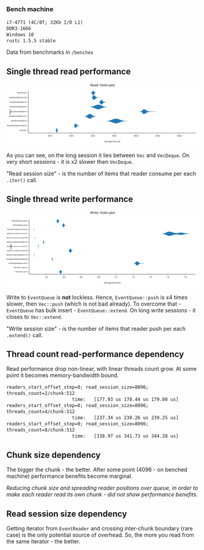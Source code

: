 ### Bench machine
```
i7-4771 (4C/8T; 32Kb I/D L1)
DDR3-1666
Windows 10
rustc 1.5.5 stable
```

Data from benchmarks in `/benches`

## Single thread read performance

![](images/st_read_bench.svg)

As you can see, on the long session it lies between `Vec` and `VecDeque`. On very short 
sessions - it is x2 slower then `VecDeque`.

"Read session size" - is the number of items that reader consume per each `.iter()` call.

## Single thread write performance

![](images/st_write_bench.svg)

Write to `EventQueue` is **not** lockless. Hence, `EventQueue::push` is x4 times slower,
then `Vec::push` (which is not bad already). To overcome that - `EventQueue` has bulk
insert - `EventQueue::extend`. On long write sessions - it closes to `Vec::extend`.

"Write session size" - is the number of items that reader push per each `.extend()` call.

## Thread count read-performance dependency

Read performance drop non-linear, with linear threads count grow. At some point it becomes 
memory-bandwidth bound.

```
readers_start_offset_step=0; read_session_size=8096; threads_count=2/chunk:512
                        time:   [177.93 us 178.44 us 179.08 us]
readers_start_offset_step=0; read_session_size=8096; threads_count=4/chunk:512
                        time:   [237.34 us 238.26 us 239.25 us]
readers_start_offset_step=0; read_session_size=8096; threads_count=8/chunk:512
                        time:   [338.97 us 341.73 us 344.28 us]                        
```

## Chunk size dependency

The bigger the chunk - the better. After some point (4096 - on benched machine) 
performance benefits become marginal.

_Reducing chunk size and spreading reader positions over queue, in order to make each reader
read its own chunk - did not show performance benefits._

## Read session size dependency

Getting iterator from `EventReader` and crossing inter-chunk boundary (rare case) is the only potential
source of overhead. So, the more you read from the same iterator - the better.